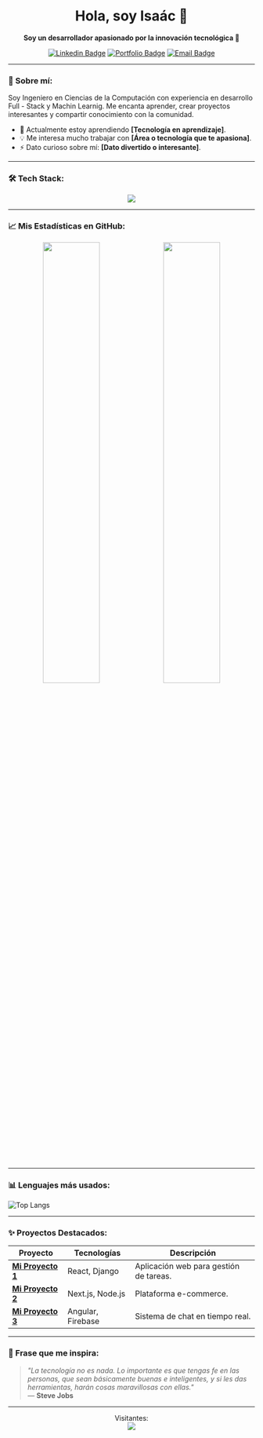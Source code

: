 <div align="center">
  
# Hola, soy Isaác 👋

**Soy un desarrollador apasionado por la innovación tecnológica 🚀**

[![Linkedin Badge](https://img.shields.io/badge/-LinkedIn-0A66C2?style=flat&logo=Linkedin&logoColor=white)](https://www.linkedin.com/in/TuLinkedin)
[![Portfolio Badge](https://img.shields.io/badge/Portfolio-121212?style=flat&logo=google-chrome&logoColor=white)](https://tuportfolio.com)
[![Email Badge](https://img.shields.io/badge/-Email-EA4335?style=flat&logo=Gmail&logoColor=white)](mailto:tuemail@gmail.com)

</div>

---

### 🚀 Sobre mí:
  
Soy Ingeniero en Ciencias de la Computación con experiencia en desarrollo Full - Stack y Machin Learnig. Me encanta aprender, crear proyectos interesantes y compartir conocimiento con la comunidad. 

- 🌱 Actualmente estoy aprendiendo **[Tecnología en aprendizaje]**.
- 💡 Me interesa mucho trabajar con **[Área o tecnología que te apasiona]**.
- ⚡ Dato curioso sobre mí: **[Dato divertido o interesante]**.

---

### 🛠️ Tech Stack:

<p align="center">
  <img src="https://skillicons.dev/icons?i=html,css,javascript,typescript,react,next,nodejs,express,python,django,angular,tailwind,sass,figma,git,github,postgres,docker" />
</p>

---

### 📈 Mis Estadísticas en GitHub:

<p align="center">
  <img width="48%" src="https://github-readme-stats.vercel.app/api?username=TuUsuarioGitHub&show_icons=true&theme=tokyonight&hide_border=true" />
  <img width="48%" src="https://github-readme-streak-stats.herokuapp.com/?user=TuUsuarioGitHub&theme=tokyonight&hide_border=true" />
</p>

---

### 📊 Lenguajes más usados:

![Top Langs](https://github-readme-stats.vercel.app/api/top-langs/?username=TuUsuarioGitHub&layout=compact&theme=tokyonight&hide_border=true)

---

### ✨ Proyectos Destacados:

| Proyecto | Tecnologías | Descripción |
|----------|-------------|-------------|
| [**Mi Proyecto 1**](https://github.com/link_proyecto1) | React, Django | Aplicación web para gestión de tareas. |
| [**Mi Proyecto 2**](https://github.com/link_proyecto2) | Next.js, Node.js | Plataforma e-commerce. |
| [**Mi Proyecto 3**](https://github.com/link_proyecto3) | Angular, Firebase | Sistema de chat en tiempo real. |

---

### 📖 Frase que me inspira:

> _"La tecnología no es nada. Lo importante es que tengas fe en las personas, que sean básicamente buenas e inteligentes, y si les das herramientas, harán cosas maravillosas con ellas."_  
> — **Steve Jobs**

---

<p align="center"> 
  Visitantes:  
  <br>
  <img src="https://profile-counter.glitch.me/TuUsuarioGitHub/count.svg" />
</p>
